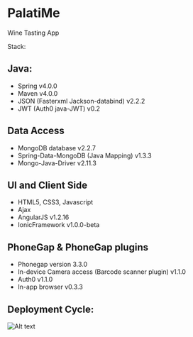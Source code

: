 # PalatiMe
Wine Tasting App

Stack:

 
 

Java: 
-
* Spring v4.0.0
* Maven v4.0.0
* JSON (Fasterxml Jackson-databind) v2.2.2
* JWT (Auth0 java-JWT) v0.2

Data Access
-
* MongoDB database v2.2.7
* Spring-Data-MongoDB (Java Mapping) v1.3.3
* Mongo-Java-Driver v2.11.3

UI and Client Side 
-
* HTML5, CSS3, Javascript
* Ajax
* AngularJS v1.2.16
* IonicFramework v1.0.0-beta

PhoneGap  & PhoneGap plugins
-
* Phonegap version 3.3.0
* In-device Camera access (Barcode scanner plugin) v1.1.0
* Auth0 v1.1.0
* In-app browser v0.3.3 


Deployment Cycle:
-
![Alt text](http://i.imgur.com/EeHxI9l.png "Deployment Cycle")
